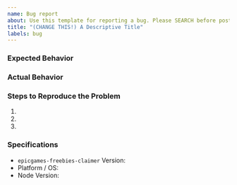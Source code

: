 ```yaml
---
name: Bug report
about: Use this template for reporting a bug. Please SEARCH before posting!
title: "(CHANGE THIS!) A Descriptive Title"
labels: bug
---
```


### Expected Behavior


### Actual Behavior


### Steps to Reproduce the Problem

  1. 
  2. 
  3. 


### Specifications

  - `epicgames-freebies-claimer` Version: 
  - Platform / OS: 
  - Node Version: 
